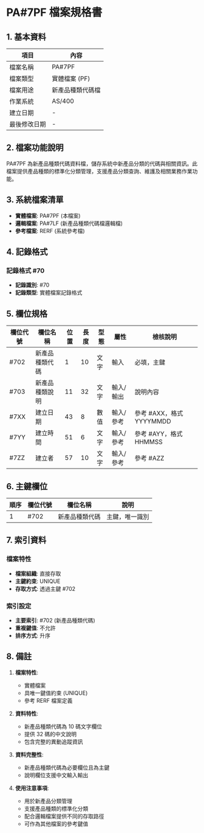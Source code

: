 # PA#7PF 檔案規格書

## 1. 基本資料

| 項目 | 內容 |
|------|------|
| 檔案名稱 | PA#7PF |
| 檔案類型 | 實體檔案 (PF) |
| 檔案用途 | 新產品種類代碼檔 |
| 作業系統 | AS/400 |
| 建立日期 | - |
| 最後修改日期 | - |

## 2. 檔案功能說明

PA#7PF 為新產品種類代碼資料檔，儲存系統中新產品分類的代碼與相關資訊。此檔案提供產品種類的標準化分類管理，支援產品分類查詢、維護及相關業務作業功能。

## 3. 系統檔案清單

- **實體檔案**: PA#7PF (本檔案)
- **邏輯檔案**: PA#7LF (新產品種類代碼檔邏輯檔)
- **參考檔案**: RERF (系統參考檔)

## 4. 記錄格式

### 記錄格式 #70
- **記錄識別**: #70
- **記錄類型**: 實體檔案記錄格式

## 5. 欄位規格

| 欄位代號 | 欄位名稱 | 位置 | 長度 | 型態 | 屬性 | 檢核說明 |
|----------|----------|------|------|------|------|----------|
| #702 | 新產品種類代碼 | 1 | 10 | 文字 | 輸入 | 必填，主鍵 |
| #703 | 新產品種類說明 | 11 | 32 | 文字 | 輸入/輸出 | 說明內容 |
| #7XX | 建立日期 | 43 | 8 | 數值 | 輸入/參考 | 參考 #AXX，格式 YYYYMMDD |
| #7YY | 建立時間 | 51 | 6 | 文字 | 輸入/參考 | 參考 #AYY，格式 HHMMSS |
| #7ZZ | 建立者 | 57 | 10 | 文字 | 輸入/參考 | 參考 #AZZ |

## 6. 主鍵欄位

| 順序 | 欄位代號 | 欄位名稱 | 說明 |
|------|----------|----------|------|
| 1 | #702 | 新產品種類代碼 | 主鍵，唯一識別 |

## 7. 索引資料

### 檔案特性
- **檔案組織**: 直接存取
- **主鍵約束**: UNIQUE
- **存取方式**: 透過主鍵 #702

### 索引設定
- **主要索引**: #702 (新產品種類代碼)
- **重複鍵值**: 不允許
- **排序方式**: 升序

## 8. 備註

1. **檔案特性**: 
   - 實體檔案
   - 具唯一鍵值約束 (UNIQUE)
   - 參考 RERF 檔案定義

2. **資料特性**:
   - 新產品種類代碼為 10 碼文字欄位
   - 提供 32 碼的中文說明
   - 包含完整的異動追蹤資訊

3. **資料完整性**:
   - 新產品種類代碼為必要欄位且為主鍵
   - 說明欄位支援中文輸入輸出

4. **使用注意事項**:
   - 用於新產品分類管理
   - 支援產品種類的標準化分類
   - 配合邏輯檔案提供不同的存取路徑
   - 可作為其他檔案的參考鍵值 
